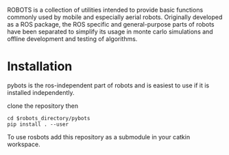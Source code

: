 ROBOTS is a collection of utilities intended to provide basic functions commonly used by mobile and especially aerial robots. Originally developed as a ROS package, the ROS specific and general-purpose parts of robots have been separated to simplify its usage in monte carlo simulations and offline development and testing of algorithms.

# Installation

pybots is the ros-independent part of robots and is easiest to use if it is installed independently.

clone the repository then

```
cd $robots_directory/pybots
pip install . --user
```

To use rosbots add this repository as a submodule in your catkin workspace.
